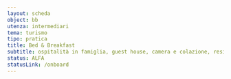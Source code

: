 ```yaml
---
layout: scheda
object: bb
utenza: intermediari
tema: turismo
tipo: pratica
title: Bed & Breakfast
subtitle: ospitalità in famiglia, guest house, camera e colazione, residenza d'epoca, Airbnb, B&B
status: ALFA
statusLink: /onboard
---
```

